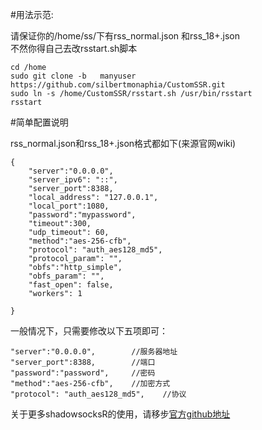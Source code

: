 #用法示范:  

请保证你的/home/ss/下有rss_normal.json 和rss_18+.json  
不然你得自己去改rsstart.sh脚本  
```
cd /home  
sudo git clone -b	manyuser  https://github.com/silbertmonaphia/CustomSSR.git  
sudo ln -s /home/CustomSSR/rsstart.sh /usr/bin/rsstart  
rsstart   
```

#简单配置说明  

rss_normal.json和rss_18+.json格式都如下(来源官网wiki)  
```
{
    "server":"0.0.0.0",
    "server_ipv6": "::",
    "server_port":8388,
    "local_address": "127.0.0.1",
    "local_port":1080,
    "password":"mypassword",
    "timeout":300,
    "udp_timeout": 60,
    "method":"aes-256-cfb",
    "protocol": "auth_aes128_md5",
    "protocol_param": "",
    "obfs":"http_simple",
    "obfs_param": "",
    "fast_open": false,
    "workers": 1

}
```  
一般情况下，只需要修改以下五项即可：  
```
"server":"0.0.0.0",        //服务器地址
"server_port":8388,        //端口
"password":"password",     //密码
"method":"aes-256-cfb",    //加密方式
"protocol": "auth_aes128_md5",    //协议
```  

关于更多shadowsocksR的使用，请移步[官方github地址](https://github.com/shadowsocksr/shadowsocksr)
